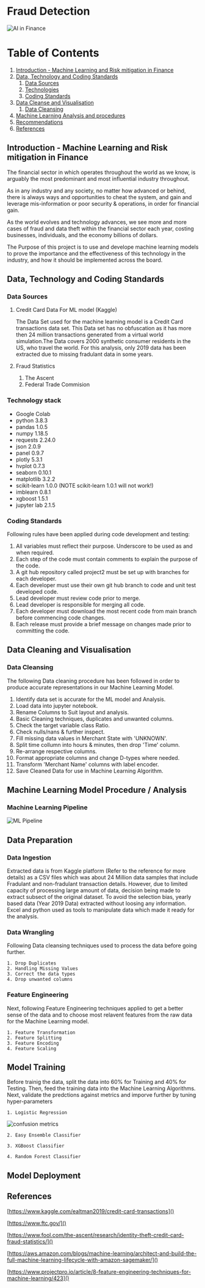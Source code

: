 # Fraud Detection

![AI in Finance](https://github.com/chirathlv/project2/blob/chirath/Images/AIinfinance.jpeg)

# Table of Contents

1. [Introduction - Machine Learning and Risk mitigation in Finance](#intro)
2. [Data, Technology and Coding Standards](#para1)
   1. [Data Sources](#subpara1)
   2. [Technologies](#subpara2)
   3. [Coding Standards](#subpara3)
3. [Data Cleanse and Visualisation](#para2)
   1. [Data Cleansing](#subpara4)
4. [Machine Learning Analysis and procedures](#para3)
5. [Recommendations](#para4)
6. [References](#para5)

## Introduction - Machine Learning and Risk mitigation in Finance <a name="intro"></a>

The financial sector in which operates throughout the world as we know, is arguably the most predominant and most influential industry throughout.

As in any industry and any society, no matter how advanced or behind, there is always ways and opportunities to cheat the system, and gain and leverage mis-information or poor security & operations, in order for financial gain.

As the world evolves and technology advances, we see more and more cases of fraud and data theft within the financial sector each year, costing businesses, individuals, and the economy billions of dollars.

The Purpose of this project is to use and develope machine learning models to prove the importance and the effectiveness of this technology in the industry, and how it should be implemented across the board.

## Data, Technology and Coding Standards <a name="para1"></a>

### Data Sources <a name="subpara1"></a>

1.  Credit Card Data For ML model (Kaggle)

    The Data Set used for the machine learning model is a Credit Card transactions data set. This Data set has no obfuscation as it has more then 24 million transactions generated from a virtual world simulation.The Data covers 2000 synthetic consumer residents in the US, who travel the world. For this analysis, only 2019 data has been extracted due to missing fradulant data in some years.

2.  Fraud Statistics
    1. The Ascent
    2. Federal Trade Commision

### Technology stack <a name="subpara2"></a>

- Google Colab
- python 3.8.3
- pandas 1.0.5
- numpy 1.18.5
- requests 2.24.0
- json 2.0.9
- panel 0.9.7
- plotly 5.3.1
- hvplot 0.7.3
- seaborn 0.10.1
- matplotlib 3.2.2
- scikit-learn 1.0.0 (NOTE scikit-learn 1.0.1 will not work!)
- imblearn 0.8.1
- xgboost 1.5.1
- jupyter lab 2.1.5

### Coding Standards <a name="subpara3"></a>

Following rules have been applied during code development and testing:

1. All variables must reflect their purpose. Underscore to be used as and when required.
2. Each step of the code must contain comments to explain the purpose of the code.
3. A git hub repository called project2 must be set up with branches for each developer.
4. Each developer must use their own git hub branch to code and unit test developed code.
5. Lead developer must review code prior to merge.
6. Lead developer is responsible for merging all code.
7. Each developer must download the most recent code from main branch before commencing code changes.
8. Each release must provide a brief message on changes made prior to committing the code.

## Data Cleaning and Visualisation <a name="para2"></a>

### Data Cleansing <a name="subpara4"></a>

The following Data cleaning procedure has been followed in order to produce accurate representations in our Machine Learning Model.

1. Identify data set is accurate for the ML model and Analysis.
2. Load data into jupyter notebook.
3. Rename Columns to Suit layout and analysis.
4. Basic Cleaning techniques, duplicates and unwanted columns.
5. Check the target variable class Ratio.
6. Check nulls/nans & further inspect.
7. Fill missing data values in Merchant State with 'UNKNOWN'.
8. Split time collumn into hours & minutes, then drop 'Time' column.
9. Re-arrange respective columns.
10. Format appropriate columns and change D-types where needed.
11. Transform 'Merchant Name' columns with label encoder.
12. Save Cleaned Data for use in Machine Learning Algorithm.

## Machine Learning Model Procedure / Analysis <a name="para3"></a>

### Machine Learning Pipeline

![ML Pipeline](https://github.com/chirathlv/project2/blob/chirath/Images/ML-Pipeline.png)

## Data Preparation

### Data Ingestion

Extracted data is from Kaggle platform (Refer to the reference for more details) as a CSV files which was about 24 Million data samples that include Fradulant and non-fradulant transaction details. However, due to limited capacity of processing large amount of data, decision being made to extract subsect of the original dataset. To avoid the selection bias, yearly based data (Year 2019 Data) extracted without loosing any information. Excel and python used as tools to manipulate data which made it ready for the analysis.

### Data Wrangling

Following Data cleansing techniques used to process the data before going further.

    1. Drop Duplicates
    2. Handling Missing Values
    3. Correct the data types
    4. Drop unwanted columns

### Feature Engineering

Next, following Feature Engineering techniques applied to get a better sense of the data and to choose most relavent features from the raw data for the Machine Learning model.

    1. Feature Transformation
    2. Feature Splitting
    3. Feature Encoding
    4. Feature Scaling

## Model Training

Before trainig the data, split the data into 60% for Training and 40% for Testing. Then, feed the training data into the Machine Learning Algorithms. Next, validate the predctions against metrics and imporve further by tuning hyper-parameters

    1. Logistic Regression

![confusion metrics](https://github.com/chirathlv/project2/blob/chirath/Images/cm_lr_clf.png)

    2. Easy Ensemble Classifier

    3. XGBoost Classifier

    4. Random Forest Classifier

## Model Deployment

## References <a name="para5"></a>

[https://www.kaggle.com/ealtman2019/credit-card-transactions]()

[https://www.ftc.gov/]()

[https://www.fool.com/the-ascent/research/identity-theft-credit-card-fraud-statistics/]()

[https://aws.amazon.com/blogs/machine-learning/architect-and-build-the-full-machine-learning-lifecycle-with-amazon-sagemaker/]()

[https://www.projectpro.io/article/8-feature-engineering-techniques-for-machine-learning/423]()
